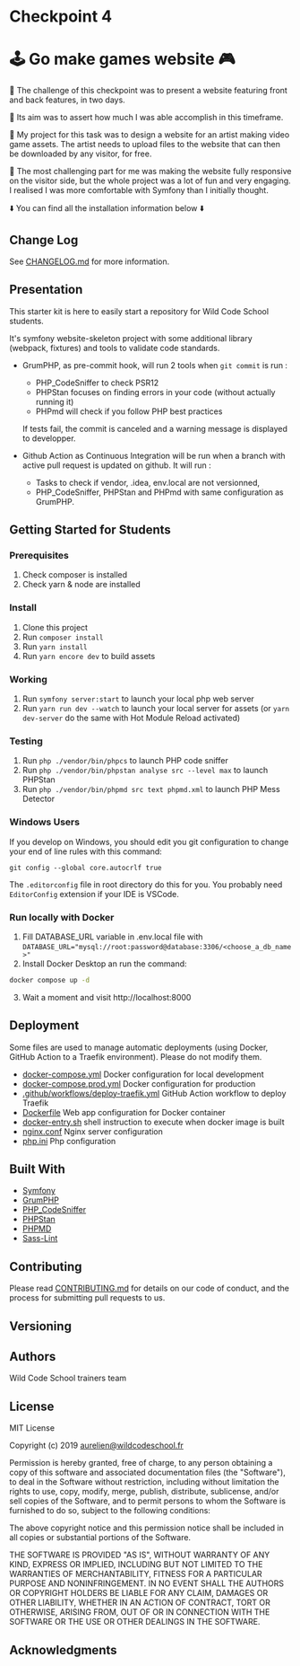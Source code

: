 # Checkpoint 4 
# :joystick: Go make games website :video_game:

:diamond_shape_with_a_dot_inside: The challenge of this checkpoint was to present a website featuring front and back features, in two days.

:diamond_shape_with_a_dot_inside: Its aim was to assert how much I was able accomplish in this timeframe.

:diamond_shape_with_a_dot_inside: My project for this task was to design a website for an artist making video game assets.
The artist needs to upload files to the website that can then be downloaded by any visitor, for free.

:diamond_shape_with_a_dot_inside: The most challenging part for me was making the website fully responsive on the visitor side, but the whole project was a lot of fun and very engaging.
I realised I was more comfortable with Symfony than I initially thought.

:arrow_down: You can find all the installation information below :arrow_down:

## Change Log
See [CHANGELOG.md](CHANGELOG.md) for more information.

## Presentation

This starter kit is here to easily start a repository for Wild Code School students.

It's symfony website-skeleton project with some additional library (webpack, fixtures) and tools to validate code standards.

* GrumPHP, as pre-commit hook, will run 2 tools when `git commit` is run :

    * PHP_CodeSniffer to check PSR12
    * PHPStan focuses on finding errors in your code (without actually running it)
    * PHPmd will check if you follow PHP best practices

  If tests fail, the commit is canceled and a warning message is displayed to developper.

* Github Action as Continuous Integration will be run when a branch with active pull request is updated on github. It will run :

    * Tasks to check if vendor, .idea, env.local are not versionned,
    * PHP_CodeSniffer, PHPStan and PHPmd with same configuration as GrumPHP.

## Getting Started for Students

### Prerequisites

1. Check composer is installed
2. Check yarn & node are installed

### Install

1. Clone this project
2. Run `composer install`
3. Run `yarn install`
4. Run `yarn encore dev` to build assets

### Working

1. Run `symfony server:start` to launch your local php web server
2. Run `yarn run dev --watch` to launch your local server for assets (or `yarn dev-server` do the same with Hot Module Reload activated)

### Testing

1. Run `php ./vendor/bin/phpcs` to launch PHP code sniffer
2. Run `php ./vendor/bin/phpstan analyse src --level max` to launch PHPStan
3. Run `php ./vendor/bin/phpmd src text phpmd.xml` to launch PHP Mess Detector

### Windows Users

If you develop on Windows, you should edit you git configuration to change your end of line rules with this command:

`git config --global core.autocrlf true`

The `.editorconfig` file in root directory do this for you. You probably need `EditorConfig` extension if your IDE is VSCode.

### Run locally with Docker

1. Fill DATABASE_URL variable in .env.local file with
`DATABASE_URL="mysql://root:password@database:3306/<choose_a_db_name>"`
2. Install Docker Desktop an run the command:
```bash
docker compose up -d
```
3. Wait a moment and visit http://localhost:8000


## Deployment

Some files are used to manage automatic deployments (using Docker, GitHub Action to a Traefik environment). Please do not modify them.

* [docker-compose.yml](/docker-compose.yml) Docker configuration for local development
* [docker-compose.prod.yml](/docker-compose.prod.yml) Docker configuration for production
* [.github/workflows/deploy-traefik.yml](/.github/workflows/deploy-traefik.yml) GitHub Action workflow to deploy Traefik
* [Dockerfile](/Dockerfile) Web app configuration for Docker container
* [docker-entry.sh](/docker-entry.sh) shell instruction to execute when docker image is built
* [nginx.conf](/ginx.conf) Nginx server configuration
* [php.ini](/php.ini) Php configuration


## Built With

* [Symfony](https://github.com/symfony/symfony)
* [GrumPHP](https://github.com/phpro/grumphp)
* [PHP_CodeSniffer](https://github.com/squizlabs/PHP_CodeSniffer)
* [PHPStan](https://github.com/phpstan/phpstan)
* [PHPMD](http://phpmd.org)
* [Sass-Lint](https://github.com/sasstools/sass-lint)



## Contributing

Please read [CONTRIBUTING.md](https://gist.github.com/PurpleBooth/b24679402957c63ec426) for details on our code of conduct, and the process for submitting pull requests to us.

## Versioning


## Authors

Wild Code School trainers team

## License

MIT License

Copyright (c) 2019 aurelien@wildcodeschool.fr

Permission is hereby granted, free of charge, to any person obtaining a copy
of this software and associated documentation files (the "Software"), to deal
in the Software without restriction, including without limitation the rights
to use, copy, modify, merge, publish, distribute, sublicense, and/or sell
copies of the Software, and to permit persons to whom the Software is
furnished to do so, subject to the following conditions:

The above copyright notice and this permission notice shall be included in all
copies or substantial portions of the Software.

THE SOFTWARE IS PROVIDED "AS IS", WITHOUT WARRANTY OF ANY KIND, EXPRESS OR
IMPLIED, INCLUDING BUT NOT LIMITED TO THE WARRANTIES OF MERCHANTABILITY,
FITNESS FOR A PARTICULAR PURPOSE AND NONINFRINGEMENT. IN NO EVENT SHALL THE
AUTHORS OR COPYRIGHT HOLDERS BE LIABLE FOR ANY CLAIM, DAMAGES OR OTHER
LIABILITY, WHETHER IN AN ACTION OF CONTRACT, TORT OR OTHERWISE, ARISING FROM,
OUT OF OR IN CONNECTION WITH THE SOFTWARE OR THE USE OR OTHER DEALINGS IN THE
SOFTWARE.

## Acknowledgments

